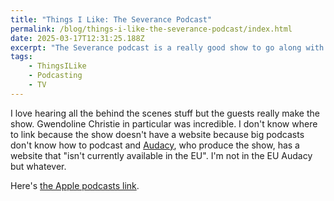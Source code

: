 ```yaml
---
title: "Things I Like: The Severance Podcast"
permalink: /blog/things-i-like-the-severance-podcast/index.html
date: 2025-03-17T12:31:25.188Z
excerpt: "The Severance podcast is a really good show to go along with watching season two"
tags:
    - ThingsILike
    - Podcasting
    - TV
---
```


I love hearing all the behind the scenes stuff but the guests really make the show. Gwendoline Christie in particular was incredible. I don't know where to link because the show doesn't have a website because big podcasts don't know how to podcast and [Audacy](https://www.audacy.com), who produce the show, has a website that "isn't currently available in the EU". I'm not in the EU Audacy but whatever.

Here's [the Apple podcasts link](https://podcasts.apple.com/us/podcast/the-severance-podcast-with-ben-stiller-adam-scott/id1788381175).